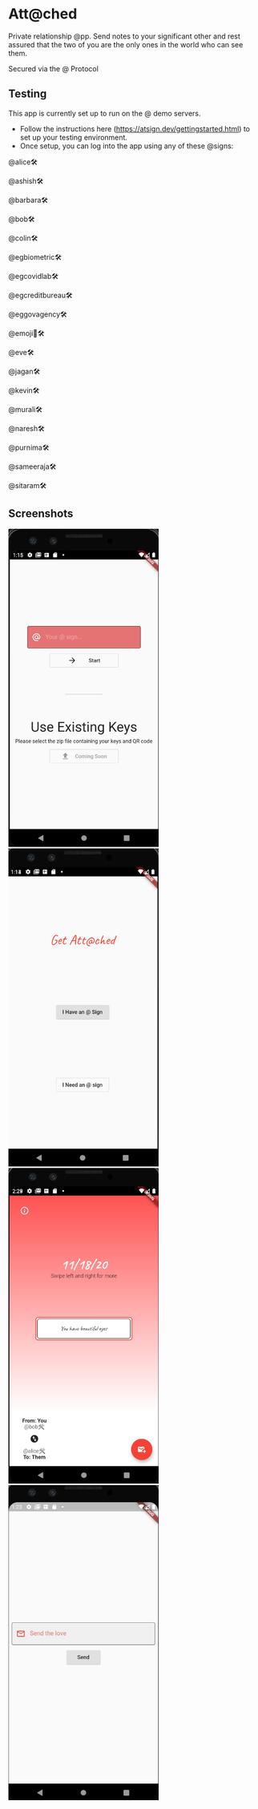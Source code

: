 # Att@ched

Private relationship @pp. Send notes to your significant other and rest assured that the two of you are the only ones in the world who can see them.

Secured via the @ Protocol

## Testing
This app is currently set up to run on the @ demo servers. 
- Follow the instructions here (https://atsign.dev/gettingstarted.html) to set up your testing environment.
- Once setup, you can log into the app using any of these @signs:

@alice🛠

@ashish🛠

@barbara🛠

@bob🛠

@colin🛠

@egbiometric🛠

@egcovidlab🛠

@egcreditbureau🛠

@eggovagency🛠

@emoji🦄🛠

@eve🛠

@jagan🛠

@kevin🛠

@murali🛠

@naresh🛠

@purnima🛠

@sameeraja🛠

@sitaram🛠

## Screenshots

<img src="https://github.com/jtmuller5/attached/blob/main/assets/screenshots/attached_sign_in.png" width="300"/>
<img src="https://github.com/jtmuller5/attached/blob/main/assets/screenshots/attached_welcome.png" width="300"/>
<img src="https://github.com/jtmuller5/attached/blob/main/assets/screenshots/love_note.png" width="300"/>
<img src="https://github.com/jtmuller5/attached/blob/main/assets/screenshots/send_message.png" width="300"/>
